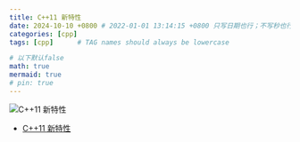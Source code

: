 ```yaml
---
title: C++11 新特性
date: 2024-10-10 +0800 # 2022-01-01 13:14:15 +0800 只写日期也行；不写秒也行；这样也行 2022-03-09T00:55:42+08:00
categories: [cpp]
tags: [cpp]      # TAG names should always be lowercase

# 以下默认false
math: true
mermaid: true
# pin: true
---
```


![C++11 新特性](/assets/images/cpp/C++11新特性.svg)

* [C++11 新特性](https://august295.github.io/posts/C++11%E6%96%B0%E7%89%B9%E6%80%A7%E7%AC%94%E8%AE%B0/)
